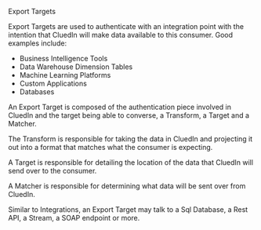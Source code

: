 Export Targets

Export Targets are used to authenticate with an integration point with the intention that CluedIn will make data available to this consumer. Good examples include: 

 - Business Intelligence Tools
 - Data Warehouse Dimension Tables
 - Machine Learning Platforms
 - Custom Applications
 - Databases

An Export Target is composed of the authentication piece involved in CluedIn and the target being able to converse, a Transform, a Target and a Matcher. 

The Transform is responsible for taking the data in CluedIn and projecting it out into a format that matches what the consumer is expecting. 

A Target is responsible for detailing the location of the data that CluedIn will send over to the consumer. 

A Matcher is responsible for determining what data will be sent over from CluedIn. 

Similar to Integrations, an Export Target may talk to a Sql Database, a Rest API, a Stream, a SOAP endpoint or more. 